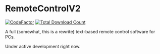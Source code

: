 # RemoteControlV2
[![CodeFactor](https://www.codefactor.io/repository/github/adryzz/remotecontrolv2/badge)](https://www.codefactor.io/repository/github/adryzz/RemoteControlV2)
[![Total Download Count](https://img.shields.io/github/downloads/adryzz/remoteControlV2/total.svg)](https://github.com/adryzz/RemoteControlV2/releases/latest)

A full (somewhat, this is a rewrite) text-based remote control software for PCs.

Under active development right now.
